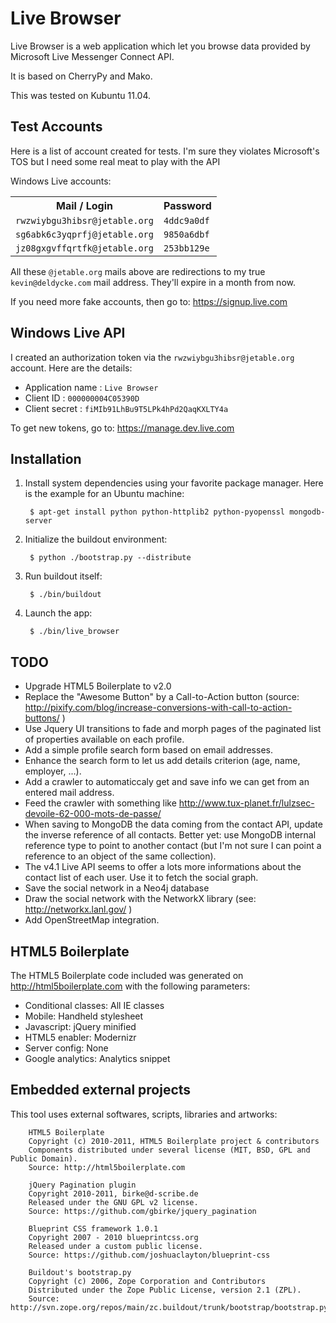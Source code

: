 Live Browser
============

Live Browser is a web application which let you browse data provided by Microsoft Live Messenger Connect API.

It is based on CherryPy and Mako.

This was tested on Kubuntu 11.04.


Test Accounts
-------------

Here is a list of account created for tests. I'm sure they violates Microsoft's TOS but I need some real meat to play with the API

Windows Live accounts:

<table>
  <tr>
    <th>Mail / Login</th>
    <th>Password</th>
  </tr>
  <tr>
    <td><code>rwzwiybgu3hibsr@jetable.org</code></td>
    <td><code>4ddc9a0df</code></td>
  </tr>
  <tr>
    <td><code>sg6abk6c3yqprfj@jetable.org</code></td>
    <td><code>9850a6dbf</code></td>
  </tr>
  <tr>
    <td><code>jz08gxgvffqrtfk@jetable.org</code></td>
    <td><code>253bb129e</code></td>
  </tr>
</table>

All these `@jetable.org` mails above are redirections to my true `kevin@deldycke.com` mail address. They'll expire in a month from now.

If you need more fake accounts, then go to: https://signup.live.com


Windows Live API
----------------

I created an authorization token via the `rwzwiybgu3hibsr@jetable.org` account. Here are the details:

  * Application name : `Live Browser`
  * Client ID        : `000000004C05390D`
  * Client secret    : `fiMIb91LhBu9T5LPk4hPd2QaqKXLTY4a`

To get new tokens, go to: https://manage.dev.live.com


Installation
------------

1. Install system dependencies using your favorite package manager. Here is the
   example for an Ubuntu machine:

        $ apt-get install python python-httplib2 python-pyopenssl mongodb-server

1. Initialize the buildout environment:

        $ python ./bootstrap.py --distribute

1. Run buildout itself:

        $ ./bin/buildout

1. Launch the app:

        $ ./bin/live_browser


TODO
----

  * Upgrade HTML5 Boilerplate to v2.0
  * Replace the "Awesome Button" by a Call-to-Action button (source: http://pixify.com/blog/increase-conversions-with-call-to-action-buttons/ )
  * Use Jquery UI transitions to fade and morph pages of the paginated list of properties available on each profile.
  * Add a simple profile search form based on email addresses.
  * Enhance the search form to let us add details criterion (age, name, employer, ...).
  * Add a crawler to automaticcaly get and save info we can get from an entered mail address.
  * Feed the crawler with something like http://www.tux-planet.fr/lulzsec-devoile-62-000-mots-de-passe/
  * When saving to MongoDB the data coming from the contact API, update the inverse reference of all contacts. Better yet: use MongoDB internal reference type to point to another contact (but I'm not sure I can point a reference to an object of the same collection).
  * The v4.1 Live API seems to offer a lots more informations about the contact list of each user. Use it to fetch the social graph.
  * Save the social network in a Neo4j database
  * Draw the social network with the NetworkX library (see: http://networkx.lanl.gov/ )
  * Add OpenStreetMap integration.


HTML5 Boilerplate
-----------------

The HTML5 Boilerplate code included was generated on http://html5boilerplate.com with the following parameters:

  * Conditional classes: All IE classes
  * Mobile: Handheld stylesheet
  * Javascript: jQuery minified
  * HTML5 enabler: Modernizr
  * Server config: None
  * Google analytics: Analytics snippet


Embedded external projects
--------------------------

This tool uses external softwares, scripts, libraries and artworks:

        HTML5 Boilerplate
        Copyright (c) 2010-2011, HTML5 Boilerplate project & contributors
        Components distributed under several license (MIT, BSD, GPL and Public Domain).
        Source: http://html5boilerplate.com

        jQuery Pagination plugin
        Copyright 2010-2011, birke@d-scribe.de
        Released under the GNU GPL v2 license.
        Source: https://github.com/gbirke/jquery_pagination

        Blueprint CSS framework 1.0.1
        Copyright 2007 - 2010 blueprintcss.org
        Released under a custom public license.
        Source: https://github.com/joshuaclayton/blueprint-css

        Buildout's bootstrap.py
        Copyright (c) 2006, Zope Corporation and Contributors
        Distributed under the Zope Public License, version 2.1 (ZPL).
        Source: http://svn.zope.org/repos/main/zc.buildout/trunk/bootstrap/bootstrap.py


